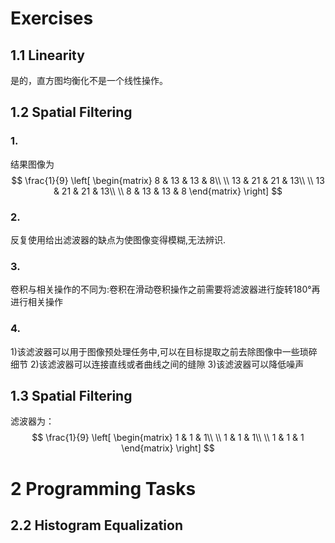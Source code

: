 # Exercises
## 1.1 Linearity
是的，直方图均衡化不是一个线性操作。

## 1.2 Spatial Filtering
### 1.
结果图像为
$$
 \frac{1}{9}
 \left[
  \begin{matrix}
  8 & 13 & 13 & 8\\
  \\
  13 & 21 & 21 & 13\\
  \\
  13 & 21 & 21 & 13\\
  \\
  8 & 13 & 13 & 8
  \end{matrix} 
 \right]
$$

### 2.
反复使用给出滤波器的缺点为使图像变得模糊,无法辨识.

### 3.
卷积与相关操作的不同为:卷积在滑动卷积操作之前需要将滤波器进行旋转180°再进行相关操作

### 4.
1)该滤波器可以用于图像预处理任务中,可以在目标提取之前去除图像中一些琐碎细节
2)该滤波器可以连接直线或者曲线之间的缝隙
3)该滤波器可以降低噪声

## 1.3 Spatial Filtering
滤波器为：
$$
 \frac{1}{9}
 \left[
  \begin{matrix}
  1 & 1 & 1\\
  \\
  1 & 1 & 1\\
  \\
  1 & 1 & 1
  \end{matrix} 
 \right]
$$

# 2 Programming Tasks
## 2.2 Histogram Equalization 
